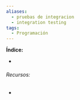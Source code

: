 ```yaml
---
aliases:
  - pruebas de integracion
  - integration testing
tags:
  - Programación
---
```



**Índice:**

- 
###### Recursos:

- 